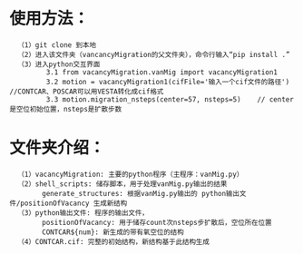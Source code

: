# 使用方法：
      （1）git clone 到本地
      （2）进入该文件夹（vancancyMigration的父文件夹），命令行输入“pip install .”
      （3）进入python交互界面
             3.1 from vacancyMigration.vanMig import vacancyMigration1
             3.2 motion = vacancyMigration1(cifFile='输入一个cif文件的路径')   //CONTCAR、POSCAR可以用VESTA转化成cif格式
             3.3 motion.migration_nsteps(center=57, nsteps=5)    // center是空位初始位置，nsteps是扩散步数

# 文件夹介绍：
      （1）vacancyMigration: 主要的python程序（主程序：vanMig.py）
      （2）shell_scripts: 储存脚本，用于处理vanMig.py输出的结果
            generate_structures: 根据vanMig.py输出的 python输出文件/positionOfVacancy 生成新结构
      （3）python输出文件: 程序的输出文件，
            positionOfVacancy: 用于储存count次nsteps步扩散后，空位所在位置
            CONTCAR${num}: 新生成的带有氧空位的结构
      （4）CONTCAR.cif: 完整的初始结构，新结构基于此结构生成
